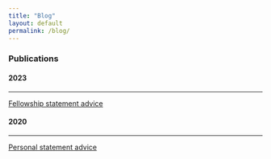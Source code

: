 ```yaml
---
title: "Blog"
layout: default
permalink: /blog/
---
```


### Publications

#### 2023
-----------

[Fellowship statement advice](fellowship_statement)

#### 2020
------------

[Personal statement advice](personal_statement)